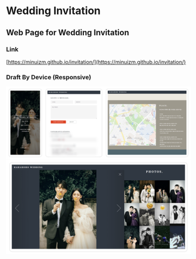 # Wedding Invitation

## Web Page for Wedding Invitation

### Link

[https://minuizm.github.io/invitation/](https://minuizm.github.io/invitation/)

### Draft By Device (Responsive)

![ForMobile](./images/readme_01.PNG)
![ForMobile](./images/readme_02.PNG)
